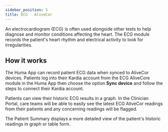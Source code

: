 ```yaml
---
sidebar_position: 5
title: ECG - AliveCor
---
```


An electrocardiogram (ECG) is often used alongside other tests to help diagnose and monitor conditions affecting the heart. The ECG module records the patient's heart rhythm and electrical activity to look for irregularities.

## How it works

The Huma App can record patient ECG data when synced to AliveCor devices. Patients log into their Kardia account from the ECG AliveCore module in the Huma App then choose the option **Sync device** and follow the steps to connect their Kardia account.

<!-- ![Add a ECG Monitoring - AliveCor result](./assets/blood-glucose.svg) -->

Patients can view their historic ECG results in a graph. In the Clinician Portal, care teams will be able to easily see the latest ECG AliveCor readings from their patients and any concerning readings will be flagged. 

<!-- ![View ECG Monitoring - AliveCor from the Patient List](./assets/cp-patient-list-blood-glucose.svg) -->

The Patient Summary displays a more detailed view of the patient's historic readings in graph or table form.
